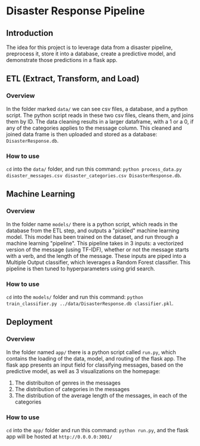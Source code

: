 # Disaster Response Pipeline

## Introduction
The idea for this project is to leverage data from a disaster pipeline, preprocess it, store it into a database, create a predictive model, and demonstrate those predictions in a flask app.

## ETL (Extract, Transform, and Load)
### Overview
In the folder marked `data/` we can see csv files, a database, and a python script. The python script reads in these two csv files, cleans them, and joins them by ID. The data cleaning results in a larger dataframe, with a 1 or a 0, if any of the categories applies to the message column. This cleaned and joined data frame is then uploaded and stored as a database: `DisasterResponse.db`.

### How to use
`cd` into the `data/` folder, and run this command: `python process_data.py disaster_messages.csv disaster_categories.csv DisasterResponse.db`.

## Machine Learning
### Overview
In the folder name `models/` there is a python script, which reads in the database from the ETL step, and outputs a "pickled" machine learning model. This model has been trained on the dataset, and run through a machine learning "pipeline". This pipeline takes in 3 inputs: a vectorized version of the message (using TF-IDF), whether or not the message starts with a verb, and the length of the message. These inputs are piped into a Multiple Output classifier, which leverages a Random Forest classifier. This pipeline is then tuned to hyperparameters using grid search.

### How to use
`cd` into the `models/` folder and run this command: `python train_classifier.py ../data/DisasterResponse.db classifier.pkl`.

## Deployment
### Overview
In the folder named `app/` there is a python script called `run.py`, which contains the loading of the data, model, and routing of the flask app. The flask app presents an input field for classifying messages, based on the predictive model, as well as 3 visualizations on the homepage:

1. The distribuiton of genres in the messages
2. The distribution of categories in the messages
3. The distribution of the average length of the messages, in each of the categories

### How to use
`cd` into the `app/` folder and run this command: `python run.py`, and the flask app will be hosted at `http://0.0.0.0:3001/`

